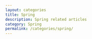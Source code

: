 ```yaml
---
layout: categories
title: Spring
description: Spring related articles
category: Spring
permalink: /categories/spring/
---
```


